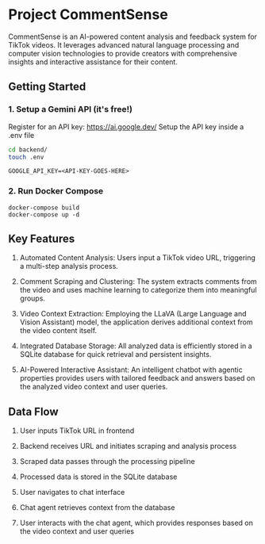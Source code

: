 # Project CommentSense

CommentSense is an AI-powered content analysis and feedback system for TikTok videos. It leverages advanced natural language processing and computer vision technologies to provide creators with comprehensive insights and interactive assistance for their content.

## Getting Started

### 1. Setup a Gemini API (it's free!)
Register for an API key: https://ai.google.dev/
Setup the API key inside a .env file

```bash
cd backend/
touch .env
```

```.env
GOOGLE_API_KEY=<API-KEY-GOES-HERE>
```

### 2. Run Docker Compose
```
docker-compose build
docker-compose up -d
```

## Key Features
1. Automated Content Analysis: Users input a TikTok video URL, triggering a multi-step analysis process.

2. Comment Scraping and Clustering: The system extracts comments from the video and uses machine learning to categorize them into meaningful groups.
   
3. Video Context Extraction: Employing the LLaVA (Large Language and Vision Assistant) model, the application derives additional context from the video content itself.

4. Integrated Database Storage: All analyzed data is efficiently stored in a SQLite database for quick retrieval and persistent insights.

5. AI-Powered Interactive Assistant: An intelligent chatbot with agentic properties provides users with tailored feedback and answers based on the analyzed video context and user queries.

## Data Flow
1. User inputs TikTok URL in frontend
   
2. Backend receives URL and initiates scraping and analysis process
   
3. Scraped data passes through the processing pipeline
   
4. Processed data is stored in the SQLite database
   
5. User navigates to chat interface
   
6. Chat agent retrieves context from the database
   
7. User interacts with the chat agent, which provides responses based on the video context and user queries